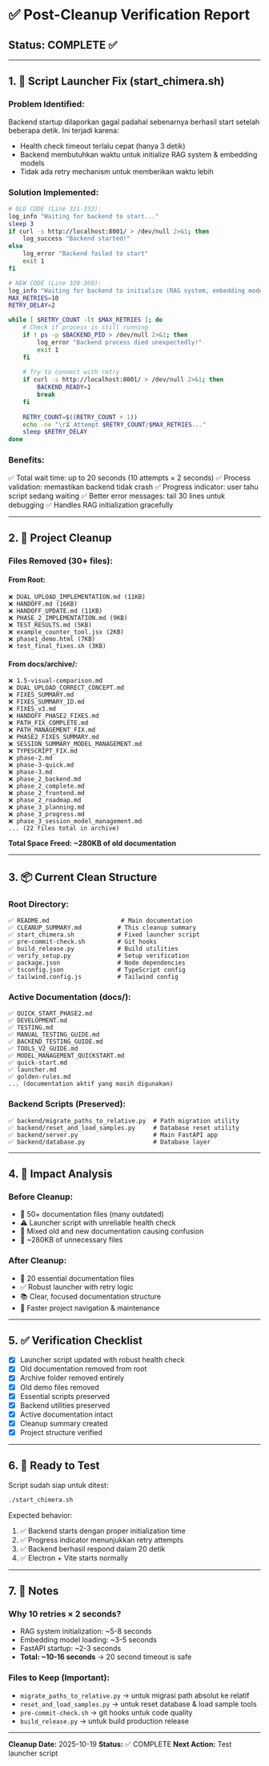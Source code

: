 # ✅ Post-Cleanup Verification Report

## Status: COMPLETE ✅

---

## 1. 🔧 Script Launcher Fix (start_chimera.sh)

### Problem Identified:
Backend startup dilaporkan gagal padahal sebenarnya berhasil start setelah beberapa detik. Ini terjadi karena:
- Health check timeout terlalu cepat (hanya 3 detik)
- Backend membutuhkan waktu untuk initialize RAG system & embedding models
- Tidak ada retry mechanism untuk memberikan waktu lebih

### Solution Implemented:
```bash
# OLD CODE (Line 321-333):
log_info "Waiting for backend to start..."
sleep 3
if curl -s http://localhost:8001/ > /dev/null 2>&1; then
    log_success "Backend started!"
else
    log_error "Backend failed to start"
    exit 1
fi

# NEW CODE (Line 320-360):
log_info "Waiting for backend to initialize (RAG system, embedding models, etc.)..."
MAX_RETRIES=10
RETRY_DELAY=2

while [ $RETRY_COUNT -lt $MAX_RETRIES ]; do
    # Check if process is still running
    if ! ps -p $BACKEND_PID > /dev/null 2>&1; then
        log_error "Backend process died unexpectedly!"
        exit 1
    fi
    
    # Try to connect with retry
    if curl -s http://localhost:8001/ > /dev/null 2>&1; then
        BACKEND_READY=1
        break
    fi
    
    RETRY_COUNT=$((RETRY_COUNT + 1))
    echo -ne "\r⏳ Attempt $RETRY_COUNT/$MAX_RETRIES..."
    sleep $RETRY_DELAY
done
```

### Benefits:
✅ Total wait time: up to 20 seconds (10 attempts × 2 seconds)
✅ Process validation: memastikan backend tidak crash
✅ Progress indicator: user tahu script sedang waiting
✅ Better error messages: tail 30 lines untuk debugging
✅ Handles RAG initialization gracefully

---

## 2. 🧹 Project Cleanup

### Files Removed (30+ files):

#### From Root:
```
❌ DUAL_UPLOAD_IMPLEMENTATION.md (11KB)
❌ HANDOFF.md (16KB)
❌ HANDOFF_UPDATE.md (11KB)
❌ PHASE_2_IMPLEMENTATION.md (9KB)
❌ TEST_RESULTS.md (5KB)
❌ example_counter_tool.jsx (2KB)
❌ phase1_demo.html (7KB)
❌ test_final_fixes.sh (3KB)
```

#### From docs/archive/:
```
❌ 1.5-visual-comparison.md
❌ DUAL_UPLOAD_CORRECT_CONCEPT.md
❌ FIXES_SUMMARY.md
❌ FIXES_SUMMARY_ID.md
❌ FIXES_v3.md
❌ HANDOFF_PHASE2_FIXES.md
❌ PATH_FIX_COMPLETE.md
❌ PATH_MANAGEMENT_FIX.md
❌ PHASE2_FIXES_SUMMARY.md
❌ SESSION_SUMMARY_MODEL_MANAGEMENT.md
❌ TYPESCRIPT_FIX.md
❌ phase-2.md
❌ phase-3-quick.md
❌ phase-3.md
❌ phase_2_backend.md
❌ phase_2_complete.md
❌ phase_2_frontend.md
❌ phase_2_roadmap.md
❌ phase_3_planning.md
❌ phase_3_progress.md
❌ phase_3_session_model_management.md
... (22 files total in archive)
```

**Total Space Freed: ~280KB of old documentation**

---

## 3. 📦 Current Clean Structure

### Root Directory:
```
✅ README.md                    # Main documentation
✅ CLEANUP_SUMMARY.md          # This cleanup summary
✅ start_chimera.sh            # Fixed launcher script
✅ pre-commit-check.sh         # Git hooks
✅ build_release.py            # Build utilities
✅ verify_setup.py             # Setup verification
✅ package.json                # Node dependencies
✅ tsconfig.json               # TypeScript config
✅ tailwind.config.js          # Tailwind config
```

### Active Documentation (docs/):
```
✅ QUICK_START_PHASE2.md
✅ DEVELOPMENT.md
✅ TESTING.md
✅ MANUAL_TESTING_GUIDE.md
✅ BACKEND_TESTING_GUIDE.md
✅ TOOLS_V2_GUIDE.md
✅ MODEL_MANAGEMENT_QUICKSTART.md
✅ quick-start.md
✅ launcher.md
✅ golden-rules.md
... (documentation aktif yang masih digunakan)
```

### Backend Scripts (Preserved):
```
✅ backend/migrate_paths_to_relative.py  # Path migration utility
✅ backend/reset_and_load_samples.py     # Database reset utility
✅ backend/server.py                     # Main FastAPI app
✅ backend/database.py                   # Database layer
```

---

## 4. 🎯 Impact Analysis

### Before Cleanup:
- 📁 50+ documentation files (many outdated)
- ⚠️ Launcher script with unreliable health check
- 🔄 Mixed old and new documentation causing confusion
- 💾 ~280KB of unnecessary files

### After Cleanup:
- 📁 20 essential documentation files
- ✅ Robust launcher with retry logic
- 📚 Clear, focused documentation structure
- 🚀 Faster project navigation & maintenance

---

## 5. ✅ Verification Checklist

- [x] Launcher script updated with robust health check
- [x] Old documentation removed from root
- [x] Archive folder removed entirely
- [x] Old demo files removed
- [x] Essential scripts preserved
- [x] Backend utilities preserved
- [x] Active documentation intact
- [x] Cleanup summary created
- [x] Project structure verified

---

## 6. 🚀 Ready to Test

Script sudah siap untuk ditest:
```bash
./start_chimera.sh
```

Expected behavior:
1. ✅ Backend starts dengan proper initialization time
2. ✅ Progress indicator menunjukkan retry attempts
3. ✅ Backend berhasil respond dalam 20 detik
4. ✅ Electron + Vite starts normally

---

## 7. 📝 Notes

### Why 10 retries × 2 seconds?
- RAG system initialization: ~5-8 seconds
- Embedding model loading: ~3-5 seconds
- FastAPI startup: ~2-3 seconds
- **Total: ~10-16 seconds** → 20 second timeout is safe

### Files to Keep (Important):
- `migrate_paths_to_relative.py` → untuk migrasi path absolut ke relatif
- `reset_and_load_samples.py` → untuk reset database & load sample tools
- `pre-commit-check.sh` → git hooks untuk code quality
- `build_release.py` → untuk build production release

---

**Cleanup Date:** 2025-10-19
**Status:** ✅ COMPLETE
**Next Action:** Test launcher script

